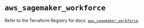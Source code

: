 # `aws_sagemaker_workforce`

Refer to the Terraform Registry for docs: [`aws_sagemaker_workforce`](https://registry.terraform.io/providers/hashicorp/aws/3.76.1/docs/resources/sagemaker_workforce).
